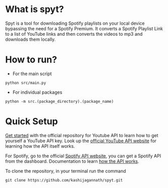 # What is spyt?

Spyt is a tool for downloading Spotify playlists on your local device bypassing the need for a Spotify Premium. It converts a Spotify Playlist Link to a list of YouTube links and then converts the videos to mp3 and downloads them locally.

# How to run?

- For the main script

```
python src/main.py
```

- For individual packages

```
python -m src.(package_directory).(package_name)
```

# Quick Setup

[Get started](https://github.com/googleapis/google-api-python-client/blob/main/docs/start.md) with the official repository for Youtube API to learn how to get yourself a YouTube API key. Look up the [official YouTube API website](https://developers.google.com/youtube/v3/docs) for learning how the API itself works.

For Spotify, go to the official [Spotify API website](https://developer.spotify.com/), you can get a Spotify API from the dashboard. Documentation to learn [how the API works](https://developer.spotify.com/documentation/web-api).

To clone the repository, in your terminal run the command

```
git clone https://github.com/kashijagannath/spyt.git
```
